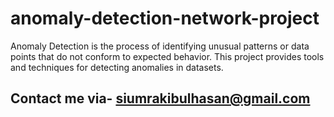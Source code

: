 # anomaly-detection-network-project

Anomaly Detection is the process of identifying unusual patterns or data points that do not conform to expected behavior. This project provides tools and techniques for detecting anomalies in datasets.
## Contact me via- siumrakibulhasan@gmail.com
